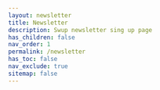 ```yaml
---
layout: newsletter
title: Newsletter
description: Swup newsletter sing up page
has_children: false
nav_order: 1
permalink: /newsletter
has_toc: false
nav_exclude: true
sitemap: false
---
```

